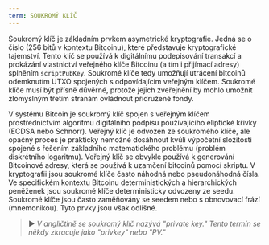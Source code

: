 ```yaml
---
term: SOUKROMÝ KLÍČ
---
```


Soukromý klíč je základním prvkem asymetrické kryptografie. Jedná se o číslo (256 bitů v kontextu Bitcoinu), které představuje kryptografické tajemství. Tento klíč se používá k digitálnímu podepisování transakcí a prokázání vlastnictví veřejného klíče Bitcoinu (a tím i přijímací adresy) splněním `scriptPubKey`. Soukromé klíče tedy umožňují utrácení bitcoinů odemknutím UTXO spojených s odpovídajícím veřejným klíčem. Soukromé klíče musí být přísně důvěrné, protože jejich zveřejnění by mohlo umožnit zlomyslným třetím stranám ovládnout přidružené fondy.

V systému Bitcoin je soukromý klíč spojen s veřejným klíčem prostřednictvím algoritmu digitálního podpisu používajícího eliptické křivky (ECDSA nebo Schnorr). Veřejný klíč je odvozen ze soukromého klíče, ale opačný proces je prakticky nemožné dosáhnout kvůli výpočetní složitosti spojené s řešením základního matematického problému (problém diskrétního logaritmu). Veřejný klíč se obvykle používá k generování Bitcoinové adresy, která se používá k uzamčení bitcoinů pomocí skriptu. V kryptografii jsou soukromé klíče často náhodná nebo pseudonáhodná čísla. Ve specifickém kontextu Bitcoinu deterministických a hierarchických peněženek jsou soukromé klíče deterministicky odvozeny ze seedu. Soukromé klíče jsou často zaměňovány se seedem nebo s obnovovací frází (mnemonikou). Tyto prvky jsou však odlišné.

> ► *V angličtině se soukromý klíč nazývá "private key." Tento termín se někdy zkracuje jako "privkey" nebo "PV."*